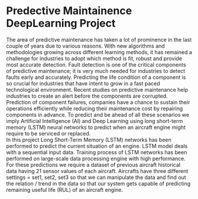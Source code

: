 # Predective Maintainence DeepLearning Project
The area of predictive maintenance has taken a lot of prominence in the last couple of years due to various reasons. With new algorithms and methodologies growing across different learning methods, it has remained a challenge for industries to adopt which method is fit, robust and provide most accurate detection. Fault detection is one of the critical components of predictive maintenance; it is very much needed for industries to detect faults early and accurately. Predicting the life condition of a component is so crucial for industries that have intent to grow in a fast paced technological environment. 
Recent studies on predictive maintenance help industries to create an alert before the components are corrupted. Prediction of component failures, companies have a chance to sustain their operations efficiently while reducing their maintenance cost by repairing components in advance. To predict and be ahead of all these scenarios we imply Artificial Intelligence (AI) and Deep Learning using long short-term memory (LSTM) neural networks to predict when an aircraft engine might require to be serviced or replaced.  
In this project Long Short-Term Memory (LSTM) networks has been performed to predict the current situation of an engine.  LSTM model deals with a sequential input data. Training process of LSTM networks has been performed on large-scale data processing engine with high performance. For these predictions we require a dataset of previous aircraft historical data having 21 sensor values of each aircraft. Aircrafts have three different settings = set1, set2, set3 so that we can manipulate the data and find out the relation / trend in the data so that our system gets capable of predicting remaining useful life (RUL) of an aircraft engine.



